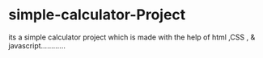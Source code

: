 # simple-calculator-Project
its a simple calculator project which is made with the help of html ,CSS , &amp; javascript............

